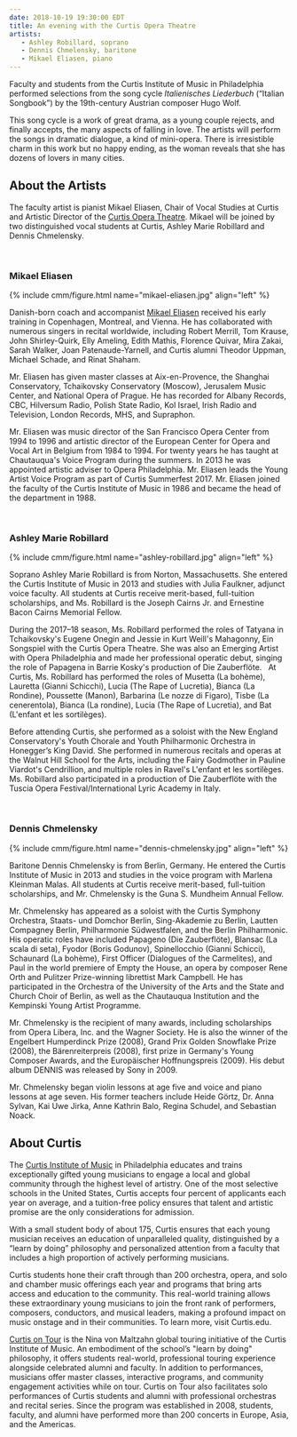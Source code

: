 ```yaml
---
date: 2018-10-19 19:30:00 EDT
title: An evening with the Curtis Opera Theatre
artists:
   - Ashley Robillard, soprano
   - Dennis Chmelensky, baritone
   - Mikael Eliasen, piano
---
```


Faculty and students from the Curtis Institute of Music in Philadelphia performed selections
from the song cycle *Italienisches Liederbuch* (“Italian Songbook”) by the 19th-century
Austrian composer Hugo Wolf.

This song cycle is a work of great drama, as a young couple rejects, and finally accepts,
the many aspects of falling in love. The artists will perform the songs in dramatic
dialogue, a kind of mini-opera. There is irresistible charm in this work but no happy
ending, as the woman  reveals that she has dozens of lovers in many cities.



## About the Artists

The faculty artist is pianist Mikael Eliasen, Chair of Vocal Studies at Curtis and Artistic
Director of the [Curtis Opera
Theatre](https://www.curtis.edu/performances/18-19-curtis-theatre-opera/). Mikael will be
joined by two distinguished vocal students at Curtis, Ashley Marie Robillard and Dennis
Chmelensky.

<br>

### Mikael Eliasen

{% include cmm/figure.html name="mikael-eliasen.jpg" align="left" %}

Danish-born coach and accompanist [Mikael
Eliasen](https://www.curtis.edu/academics/faculty/michael-eliasen/) received his early
training in Copenhagen, Montreal, and Vienna. He has collaborated with numerous singers in
recital worldwide, including Robert Merrill, Tom Krause, John Shirley-Quirk, Elly Ameling,
Edith Mathis, Florence Quivar, Mira Zakai, Sarah Walker, Joan Patenaude-Yarnell, and Curtis
alumni Theodor Uppman, Michael Schade, and Rinat Shaham.

Mr. Eliasen has given master classes at Aix-en-Provence, the Shanghai Conservatory,
Tchaikovsky Conservatory (Moscow), Jerusalem Music Center, and National Opera of Prague. He
has recorded for Albany Records, CBC, Hilversum Radio, Polish State Radio, Kol Israel, Irish
Radio and Television, London Records, MHS, and Supraphon.

Mr. Eliasen was music director of the San Francisco Opera Center from 1994 to 1996 and
artistic director of the European Center for Opera and Vocal Art in Belgium from 1984 to
1994. For twenty years he has taught at Chautauqua's Voice Program during the summers. In
2013 he was appointed artistic adviser to Opera Philadelphia. Mr. Eliasen leads the Young
Artist Voice Program as part of Curtis Summerfest 2017. Mr. Eliasen joined the faculty of
the Curtis Institute of Music in 1986 and became the head of the department in 1988.

<br>

### Ashley Marie Robillard

{% include cmm/figure.html name="ashley-robillard.jpg" align="left" %}

Soprano Ashley Marie Robillard is from Norton, Massachusetts. She entered the Curtis
Institute of Music in 2013 and studies with Julia Faulkner, adjunct voice faculty. All
students at Curtis receive merit-based, full-tuition scholarships, and Ms. Robillard is the
Joseph Cairns Jr. and Ernestine Bacon Cairns Memorial Fellow.    

During the 2017–18 season, Ms. Robillard performed the roles of Tatyana in Tchaikovsky's
Eugene Onegin and Jessie in Kurt Weill's Mahagonny, Ein Songspiel with the Curtis Opera
Theatre. She was also an Emerging Artist with Opera Philadelphia and made her professional
operatic debut, singing the role of Papagena in Barrie Kosky's production of Die
Zauberflöte.   At Curtis, Ms. Robillard has performed the roles of Musetta (La bohème),
Lauretta (Gianni Schicchi), Lucia (The Rape of Lucretia), Bianca (La Rondine), Poussette
(Manon), Barbarina (Le nozze di Figaro), Tisbe (La cenerentola), Bianca (La rondine), Lucia
(The Rape of Lucretia), and Bat (L'enfant et les sortilèges).

Before attending Curtis, she performed as a soloist with the New England Conservatory's
Youth Chorale and Youth Philharmonic Orchestra in Honegger’s King David. She performed in
numerous recitals and operas at the Walnut Hill School for the Arts, including the Fairy
Godmother in Pauline Viardot's Cendrillion, and multiple roles in Ravel's L'enfant et les
sortilèges. Ms. Robillard also participated in a production of Die Zauberflöte with the
Tuscia Opera Festival/International Lyric Academy in Italy.

<br>

### Dennis Chmelensky

{% include cmm/figure.html name="dennis-chmelensky.jpg" align="left" %}

Baritone Dennis Chmelensky is from Berlin, Germany. He entered the Curtis Institute of Music
in 2013 and studies in the voice program with Marlena Kleinman Malas. All students at Curtis
receive merit-based, full-tuition scholarships, and Mr. Chmelensky is the Guna S. Mundheim
Annual Fellow.

Mr. Chmelensky has appeared as a soloist with the Curtis Symphony Orchestra, Staats- und
Domchor Berlin, Sing-Akademie zu Berlin, Lautten Compagney Berlin, Philharmonie
Südwestfalen, and the Berlin Philharmonic. His operatic roles have included Papageno (Die
Zauberflöte), Blansac (La scala di seta), Fyodor (Boris Godunov), Spinellocchio (Gianni
Schicci), Schaunard (La bohème), First Officer (Dialogues of the Carmelites), and Paul in
the world premiere of Empty the House, an opera by composer Rene Orth and Pulitzer
Prize-winning librettist Mark Campbell. He has participated in the Orchestra of the
University of the Arts and the State and Church Choir of Berlin, as well as the Chautauqua
Institution and the Kempinski Young Artist Programme.

Mr. Chmelensky is the recipient of many awards, including scholarships from Opera Libera,
Inc. and the Wagner Society. He is also the winner of the Engelbert Humperdinck Prize
(2008), Grand Prix Golden Snowflake Prize (2008), the Bärenreiterpreis (2008), first prize
in Germany's Young Composer Awards, and the Europäischer Hoffnungspreis (2009). His debut
album DENNIS was released by Sony in 2009.

Mr. Chmelensky began violin lessons at age five and voice and piano lessons at age seven. His former teachers include Heide Görtz, Dr. Anna Sylvan, Kai Uwe Jirka, Anne Kathrin Balo, Regina Schudel, and Sebastian Noack.



## About Curtis

The [Curtis Institute of Music](https://www.curtis.edu) in Philadelphia educates and trains
exceptionally gifted young musicians to engage a local and global community through the
highest level of artistry. One of the most selective schools in the United States, Curtis
accepts four percent of applicants each year on average, and a tuition-free policy ensures
that talent and artistic promise are the only considerations for admission.

With a small student body of about 175, Curtis ensures that each young musician receives an
education of unparalleled quality, distinguished by a “learn by doing” philosophy and
personalized attention from a faculty that includes a high proportion of actively performing
musicians.

Curtis students hone their craft through than 200 orchestra, opera, and solo and chamber
music offerings each year and programs that bring arts access and education to the
community. This real-world training allows these extraordinary young musicians to join the
front rank of performers, composers, conductors, and musical leaders, making a profound
impact on music onstage and in their communities. To learn more, visit Curtis.edu.

[Curtis on Tour](https://www.curtis.edu/performances/curtis-on-tour/) is the Nina von
Maltzahn global touring initiative of the Curtis Institute of Music. An embodiment of the
school’s "learn by doing" philosophy, it offers students real-world, professional touring
experience alongside celebrated alumni and faculty. In addition to performances, musicians
offer master classes, interactive programs, and community engagement activities while on
tour. Curtis on Tour also facilitates solo performances of Curtis students and alumni with
professional orchestras and recital series. Since the program was established in 2008,
students, faculty, and alumni have performed more than 200 concerts in Europe, Asia, and the
Americas.
